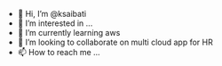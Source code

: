 - 👋 Hi, I’m @ksaibati
- 👀 I’m interested in ...
- 🌱 I’m currently learning aws
- 💞️ I’m looking to collaborate on multi cloud app for HR
- 📫 How to reach me ...

<!---
ksaibati/ksaibati is a ✨ special ✨ repository because its `README.md` (this file) appears on your GitHub profile.
You can click the Preview link to take a look at your changes.
--->
